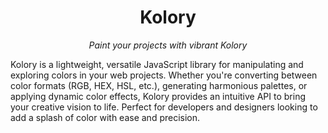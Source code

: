 <div align="center">

# Kolory

_Paint your projects with vibrant Kolory_

</div>

Kolory is a lightweight, versatile JavaScript library for manipulating and exploring colors in your web projects. Whether you're converting between color formats (RGB, HEX, HSL, etc.), generating harmonious palettes, or applying dynamic color effects, Kolory provides an intuitive API to bring your creative vision to life. Perfect for developers and designers looking to add a splash of color with ease and precision.
